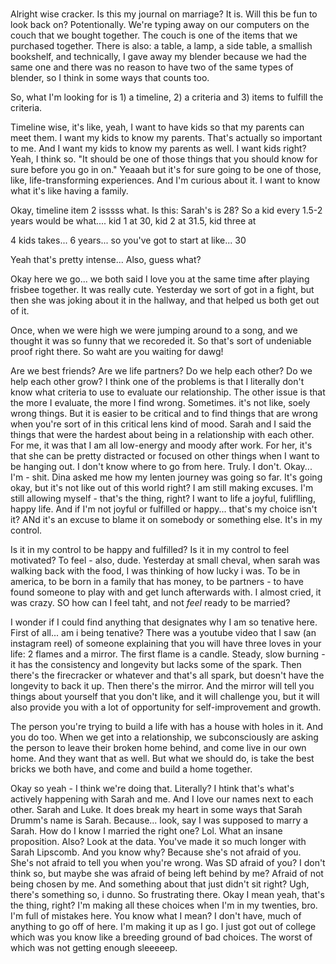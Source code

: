 # 
Alright wise cracker. Is this my journal on marriage? It is. Will this be fun to look back on? Potentionally. We're typing away on our computers on the couch that we bought together. The couch is one of the items that we purchased together. There is also: a table, a lamp, a side table, a smallish bookshelf, and technically, I gave away my blender because we had the same one and there was no reason to have two of the same types of blender, so I think in some ways that counts too. 

So, what I'm looking for is 1) a timeline, 2) a criteria and 3) items to fulfill the criteria. 

Timeline wise, it's like, yeah, I want to have kids so that my parents can meet them. I want my kids to know my parents. That's actually so important to me. And I want my kids to know my parents as well. I want kids right? Yeah, I think so. "It should be one of those things that you should know for sure before you go in on." Yeaaah but it's for sure going to be one of those, like, life-transforming experiences. And I'm curious about it. I want to know what it's like having a family. 

Okay, timeline item 2 isssss what. Is this: Sarah's is 28? So a kid every 1.5-2 years would be what.... kid 1 at 30, kid 2 at 31.5, kid three at 

4 kids takes... 6 years... so you've got to start at like... 30

Yeah that's pretty intense... Also, guess what? 

Okay here we go... we both said I love you at the same time after playing frisbee together. It was really cute. Yesterday we sort of got in a fight, but then she was joking about it in the hallway, and that helped us both get out of it. 

Once, when we were high we were jumping around to a song, and we thought it was so funny that we recoreded it. So that's sort of undeniable proof right there. So waht are you waiting for dawg!

Are we best friends? Are we life partners? Do we help each other? Do we help each other grow? I think one of the problems is that I literally don't know what criteria to use to evaluate our relationship. The other issue is that the more I evaluate, the more I find wrong. Sometimes. it's not like, soely wrong things. But it is easier to be critical and to find things that are wrong when you're sort of in this critical lens kind of mood. Sarah and I said the things that were the hardest about being in a relationship with each other. For me, it was that I am all low-energy and moody after work. For her, it's that she can be pretty distracted or focused on other things when I want to be hanging out. I don't know where to go from here. Truly. I don't. Okay... I'm - shit. Dina asked me how my lenten journey was going so far. It's going okay, but it's not like out of this world right? I am still making excuses. I'm still allowing myself - that's the thing, right? I want to life a joyful, fuliflling, happy life. And if I'm not joyful or fulfilled or happy... that's my choice isn't it? ANd it's an excuse to blame it on somebody or something else. It's in my control. 

Is it in my control to be happy and fulfilled? Is it in my control to feel motivated? To feel  - also, dude. Yesterday at small cheval, when sarah was walking back with the food, I was thinking of how lucky i was. To be in america, to be born in a family that has money, to be partners - to have found someone to play with and get lunch afterwards with. I almost cried, it was crazy. SO how can I feel taht, and not *feel* ready to be married? 

I wonder if I could find anything that designates why I am so tenative here. First of all... am i being tenative? There was a youtube video that I saw (an instagram reel) of someone explaining that you will have three loves in your life: 2 flames and a mirror. The first flame is a candle. Steady, slow burning - it has the consistency and longevity but lacks some of the spark. Then there's the firecracker or whatever and that's all spark, but doesn't have the longevity to back it up. Then there's the mirror. And the mirror will tell you things about yourself that you don't like, and it will challenge you, but it will also provide you with a lot of opportunity for self-improvement and growth. 

The person you're trying to build a life with has a house with holes in it. And you do too. When we get into a relationship, we subconsciously are asking the person to leave their broken home behind, and come live in our own home. And they want that as well. But what we should do, is take the best bricks we both have, and come and build a home together. 

Okay so yeah - I think we're doing that. Literally? I htink that's what's actively happening with Sarah and me. And I love our names next to each other. Sarah and Luke. It does break my heart in some ways that Sarah Drumm's name is Sarah. Because... look, say I was supposed to marry a Sarah. How do I know I married the right one? Lol. What an insane proposition. Also? Look at the data. You've made it so much longer with Sarah Lipscomb. And you know why? Because she's not afraid of you. She's not afraid to tell you when you're wrong. Was SD afraid of you? I don't think so, but maybe she was afraid of being left behind by me? Afraid of not being chosen by me. And something about that just didn't sit right? Ugh, there's something so, i dunno. So frustrating there. Okay I mean yeah, that's the thing, right? I'm making all these choices when I'm in my twenties, bro. I'm full of mistakes here. You know what I mean? I don't have, much of anything to go off of here. I'm making it up as I go. I just got out of college which was you know like a breeding ground of bad choices. The worst of which was not getting enough sleeeeep. 